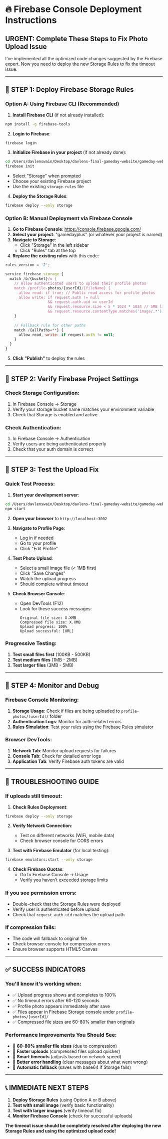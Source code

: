 # 🔥 Firebase Console Deployment Instructions

## URGENT: Complete These Steps to Fix Photo Upload Issue

I've implemented all the optimized code changes suggested by the Firebase expert. Now you need to deploy the new Storage Rules to fix the timeout issue.

---

## 🎯 **STEP 1: Deploy Firebase Storage Rules**

### **Option A: Using Firebase CLI (Recommended)**

1. **Install Firebase CLI** (if not already installed):
```bash
npm install -g firebase-tools
```

2. **Login to Firebase**:
```bash
firebase login
```

3. **Initialize Firebase in your project** (if not already done):
```bash
cd /Users/davlenswain/Desktop/davlens-final-gameday-website/gameday-website-react
firebase init
```
- Select "Storage" when prompted
- Choose your existing Firebase project
- Use the existing `storage.rules` file

4. **Deploy the Storage Rules**:
```bash
firebase deploy --only storage
```

### **Option B: Manual Deployment via Firebase Console**

1. **Go to Firebase Console**: https://console.firebase.google.com/
2. **Select your project**: "gamedayplus" (or whatever your project is named)
3. **Navigate to Storage**:
   - Click "Storage" in the left sidebar
   - Click "Rules" tab at the top
4. **Replace the existing rules** with this code:

```javascript
rules_version = '2';

service firebase.storage {
  match /b/{bucket}/o {
    // Allow authenticated users to upload their profile photos
    match /profile-photos/{userId}/{fileName} {
      allow read: if true; // Public read access for profile photos
      allow write: if request.auth != null 
                   && request.auth.uid == userId
                   && request.resource.size < 5 * 1024 * 1024 // 5MB limit
                   && request.resource.contentType.matches('image/.*');
    }
    
    // Fallback rule for other paths
    match /{allPaths=**} {
      allow read, write: if request.auth != null;
    }
  }
}
```

5. **Click "Publish"** to deploy the rules

---

## 🎯 **STEP 2: Verify Firebase Project Settings**

### **Check Storage Configuration**:
1. In Firebase Console → Storage
2. Verify your storage bucket name matches your environment variable
3. Check that Storage is enabled and active

### **Check Authentication**:
1. In Firebase Console → Authentication
2. Verify users are being authenticated properly
3. Check that your auth domain is correct

---

## 🎯 **STEP 3: Test the Upload Fix**

### **Quick Test Process**:

1. **Start your development server**:
```bash
cd /Users/davlenswain/Desktop/davlens-final-gameday-website/gameday-website-react
npm start
```

2. **Open your browser** to `http://localhost:3002`

3. **Navigate to Profile Page**:
   - Log in if needed
   - Go to your profile
   - Click "Edit Profile"

4. **Test Photo Upload**:
   - Select a small image file (< 1MB first)
   - Click "Save Changes"
   - Watch the upload progress
   - Should complete without timeout

5. **Check Browser Console**:
   - Open DevTools (F12)
   - Look for these success messages:
     ```
     Original file size: X.XMB
     Compressed file size: X.XMB
     Upload progress: 100%
     Upload successful: [URL]
     ```

### **Progressive Testing**:
1. **Test small files first** (100KB - 500KB)
2. **Test medium files** (1MB - 2MB)
3. **Test larger files** (3MB - 5MB)

---

## 🎯 **STEP 4: Monitor and Debug**

### **Firebase Console Monitoring**:
1. **Storage Usage**: Check if files are being uploaded to `profile-photos/[userId]/` folder
2. **Authentication Logs**: Monitor for auth-related errors
3. **Rules Simulation**: Test your rules using the Firebase Rules simulator

### **Browser DevTools**:
1. **Network Tab**: Monitor upload requests for failures
2. **Console Tab**: Check for detailed error logs
3. **Application Tab**: Verify Firebase auth tokens are valid

---

## 🚨 **TROUBLESHOOTING GUIDE**

### **If uploads still timeout:**

1. **Check Rules Deployment**:
```bash
firebase deploy --only storage
```

2. **Verify Network Connection**:
   - Test on different networks (WiFi, mobile data)
   - Check browser console for CORS errors

3. **Test with Firebase Emulator** (for local testing):
```bash
firebase emulators:start --only storage
```

4. **Check Firebase Quotas**:
   - Go to Firebase Console → Usage
   - Verify you haven't exceeded storage limits

### **If you see permission errors:**
- Double-check that the Storage Rules were deployed
- Verify user is authenticated before upload
- Check that `request.auth.uid` matches the upload path

### **If compression fails:**
- The code will fallback to original file
- Check browser console for compression errors
- Ensure browser supports HTML5 Canvas

---

## ✅ **SUCCESS INDICATORS**

### **You'll know it's working when:**
- ✅ Upload progress shows and completes to 100%
- ✅ No timeout errors after 60-120 seconds
- ✅ Profile photo appears immediately after save
- ✅ Files appear in Firebase Storage console under `profile-photos/[userId]/`
- ✅ Compressed file sizes are 60-80% smaller than originals

### **Performance Improvements You Should See:**
- 🚀 **60-80% smaller file sizes** (due to compression)
- 🚀 **Faster uploads** (compressed files upload quicker)
- 🚀 **Smart timeouts** (adjusts based on network speed)
- 🚀 **Better error handling** (clear messages about what went wrong)
- 🚀 **Automatic fallback** (saves with base64 if Storage fails)

---

## 📞 **IMMEDIATE NEXT STEPS**

1. **Deploy Storage Rules** (using Option A or B above)
2. **Test with small image** (verify basic functionality)
3. **Test with larger images** (verify timeout fix)
4. **Monitor Firebase Console** (check for successful uploads)

**The timeout issue should be completely resolved after deploying the new Storage Rules and using the optimized upload code!**
